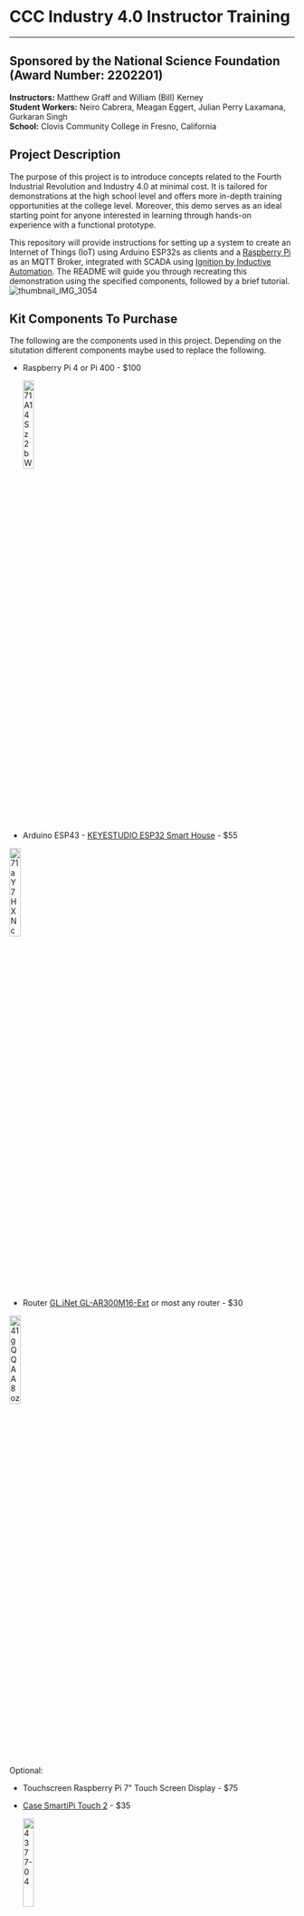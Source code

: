 # CCC Industry 4.0 Instructor Training
---
## Sponsored by the National Science Foundation (Award Number: 2202201)
**Instructors:** Matthew Graff and William (Bill) Kerney  
**Student Workers:** Neiro Cabrera, Meagan Eggert, Julian Perry Laxamana, Gurkaran Singh  
**School:** Clovis Community College in Fresno, California

## Project Description
The purpose of this project is to introduce concepts related to the Fourth Industrial Revolution and Industry 4.0 at minimal cost. It is tailored for demonstrations at the high school level and offers more in-depth training opportunities at the college level. Moreover, this demo serves as an ideal starting point for anyone interested in learning through hands-on experience with a functional prototype.  

This repository will provide instructions for setting up a system to create an Internet of Things (IoT) using Arduino ESP32s as clients and a [Raspberry Pi](https://www.raspberrypi.org/) as an MQTT Broker, integrated with SCADA using [Ignition by Inductive Automation](https://inductiveautomation.com/ignition/). The README will guide you through recreating this demonstration using the specified components, followed by a brief tutorial.
![thumbnail_IMG_3054](https://github.com/user-attachments/assets/62ca498c-cfb3-4ad6-86ff-0716ecaad7cd)


## Kit Components To Purchase
The following are the components used in this project.  Depending on the situtation different components maybe used to replace the following.
- Raspberry Pi 4 or Pi 400 - $100

   <img src="https://github.com/user-attachments/assets/4806f096-aa6b-4e5b-b601-6692c7f613c4" style="width: 20%;" alt="71A14Sz2bWL _AC_SL1500_">


- Arduino ESP43 - [KEYESTUDIO ESP32 Smart House](https://www.keyestudio.com/products/keyestudio-esp32-smart-home-kit-for-esp32-diy-starter-kit-edu) - $55

<img src="https://github.com/user-attachments/assets/3cebbbc6-9c92-4065-af2b-c9d46f695485" style="width: 20%;" alt="71aY7HXNc5L _AC_SL1500_">

- Router [GL.iNet GL-AR300M16-Ext](https://store-us.gl-inet.com/products/gl-ar300m16-mini-smart-router) or most any router - $30

<img src="https://github.com/user-attachments/assets/8f36c3b7-f8ef-4a87-8133-f80b9922bc74" style="width: 20%;" alt="41gQQAA8ozL _AC_SL1000_">

  
Optional:
- Touchscreen Raspberry Pi 7" Touch Screen Display - $75
- [Case SmartiPi Touch 2](https://www.adafruit.com/product/4377?gad_source=1&gclid=CjwKCAjwqMO0BhA8EiwAFTLgIMRqNCXHAhp_l-yysnQuAGzoeCjPC7tV8XhQrg3Q21p99cGYjvx5rBoCb64QAvD_BwE) - $35
 
  <img src="https://github.com/user-attachments/assets/3f5fcbb1-25a9-42d6-ae0f-e2ca17844d25" style="width: 20%;" alt="4377-04">
- Opto 22 [GRV-RIO-LC](https://www.opto22.com/products/product-container/grv-rio-lc) - $1,095

  *This system is for more advanced training for college programs.  This system shows how industry deploys Industry 4.0 technology.*
  
![image](https://github.com/user-attachments/assets/baf884df-4738-427b-814a-6525a1b212ee)

---
## Table Of Contents

### If you are starting with unconfigured components…
- [Initialize Router](https://github.com/CCC-Industry4/StarterGuide/blob/main/01_initializing_router.md)  
- [Building Smart home](https://github.com/CCC-Industry4/StarterGuide/blob/main/02_building_smart_home.md)
- [Initialize Raspberry Pi](https://github.com/CCC-Industry4/StarterGuide/blob/main/03_initialize_raspberry_pi.md)
### Industry 4.0 Project System Laboratory Exercises 
- [Lab 1. Set-up Raspberry Pi, Arduino Smart Home, and PC](https://github.com/CCC-Industry4/StarterGuide/blob/main/04_setup_raspberry_pi.md)
- [Lab 2a. Configure camera object detection](https://github.com/CCC-Industry4/StarterGuide/blob/main/05_configure_camera.md)
- [Lab 2b. Configure Smart Home](https://github.com/CCC-Industry4/StarterGuide/blob/main/06_configure_smart_home.md)
- [Lab 3. Operation Smart Home Neighborhood](https://github.com/CCC-Industry4/StarterGuide/blob/main/07_operation_smart_home_neighborhood.md)
- [Lab 4. Troubleshooting](https://github.com/CCC-Industry4/StarterGuide/blob/main/08_troubleshooting.md)
- [8 Labs on creating a Printed Circuit Board](https://docs.google.com/document/d/13rz4dXHV7b0cbep-HrDET545i4Urjr8j9SfGMteeJzM/edit?usp=sharing) This can be used to creat custom boards for the ESP32.

### Training Materials
 - [Indutry 4.0 PowerPoint](https://docs.google.com/presentation/d/1RTdsWulPext4mxPflkVPRlp7vQk2u_fBCdiXWWHHBMw/edit?usp=sharing)
---
